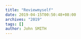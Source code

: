 ```yaml
---
title: "Reviewmyself"
date: 2019-04-15T00:50:48+08:00
archives: "2019"
tags: []
author: John SMITH
---
```

